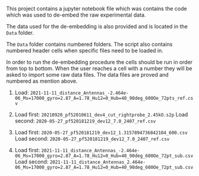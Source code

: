 This project contains a jupyter notebook file which was contains the code which was used to de-embed the raw experimental data.

The data used for the de-embedding is also provided and is located in the `Data` folder. 

The `Data` folder contains numbered folders. The script also contains numbered header cells when specific files need to be loaded in. 

In order to run the de-embedding procedure the cells should be run in order from top to bottom. When the user reaches a cell with a number they will be asked to import 
some raw data files. The data files are proved and numbered as mention above. 

1. Load: `2021-11-11_distance_Antennas_-2.464e-06_Ms=17000_gyro=2.87_A=1.78_Hu12=0_Hub=40_90deg_600Oe_72pts_ref.csv`

2. Load first: `20210920_pf52010611_dev4_cut_rightprobe_2.45kO.s2p`
   Load second: `2020-05-27_pf520181219_dev12_7.0_2407_ref.csv`

3. Load first: `2020-05-27_pf520181219_dev12_1.3157894736842104_600.csv`
   Load second: `2020-05-27_pf520181219_dev12_7.0_2407_ref.csv`

4. Load first: `2021-11-11_distance_Antennas_-2.464e-06_Ms=17000_gyro=2.87_A=1.78_Hu12=0_Hub=40_90deg_600Oe_72pt_sub.csv`
   Load second: `2021-11-11_distance_Antennas_2.464e-06_Ms=17000_gyro=2.87_A=1.78_Hu12=0_Hub=40_90deg_600Oe_72pt_sub.csv`
